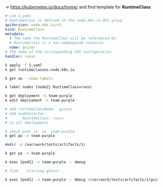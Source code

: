 -> https://kubernetes.io/docs/home/
and find  template for **RuntimeClass**

```yaml
# vim 1.yaml
# RuntimeClass is defined in the node.k8s.io API group
apiVersion: node.k8s.io/v1
kind: RuntimeClass
metadata:
  # The name the RuntimeClass will be referenced by.
  # RuntimeClass is a non-namespaced resource.
  name: gvisor
# The name of the corresponding CRI configuration
handler: runsc
```

```sh
k apply -f 1.yaml
k get runtimeclasses.node.k8s.io
```

```sh
k get no --show-labels
```

```sh
k label nodes {node2} RuntimeClass=runsc
```

```sh
k get deployment -n team-purple
k edit deployment -n team-purple

# add runtimeClassName:  gvisor
# add nodeSelector:
#       RuntimeClass: runsc
# to all deployments
```

```sh
# ckeck pods in  ns  team-purple
k get po -n team-purple

```

```sh
mkdir -p /var/work/tests/artifacts/1/
```

```sh
k get po -n team-purple

k exec {pod1} -n team-purple -- dmesg

# find    Starting gVisor..

k exec {pod1} -n team-purple -- dmesg >/var/work/tests/artifacts/1/gvisor-dmesg
```

